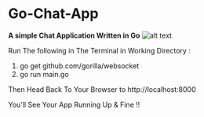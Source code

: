 # Go-Chat-App

**A simple Chat Application Written in Go**
![alt text](https://thumbs.dreamstime.com/b/mobile-messenger-app-texting-messages-mobile-messenger-app-texting-messages-hand-holding-smartphone-new-message-125311254.jpg)


Run The following in The Terminal in Working Directory :

  1. go get github.com/gorilla/websocket
  2. go run main.go
  
 
 Then Head Back To Your Browser to http://localhost:8000
 
 You'll See Your App Running Up & Fine !!
